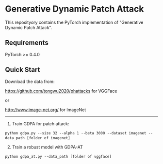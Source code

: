 # Generative Dynamic Patch Attack

This reposityory contains the PyTorch implementation of "Generative Dynamic Patch Attack".

[comment]: # (<img src="https://github.com/lxuniverse/gdpa/blob/main/pics/gdpa_arch.png" width="600" class="center">)

## Requirements
PyTorch >= 0.4.0

## Quick Start
Download the data from:

https://github.com/tongwu2020/phattacks for VGGFace

or

http://www.image-net.org/ for ImageNet

---

1. Train GDPA for patch attack:
```
python gdpa.py --size 32 --alpha 1 --beta 3000 --dataset imagenet --data_path [folder of imagenet]
```
2. Train a robust model with GDPA-AT
```
python gdpa_at.py --data_path [folder of vggface]
```
